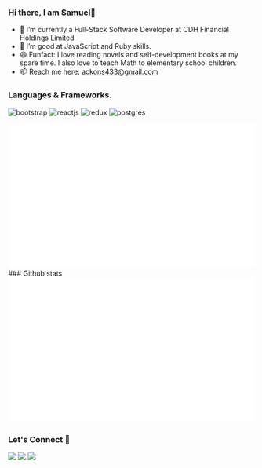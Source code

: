 ### Hi there, I am Samuel👋

- 🔭 I’m currently a Full-Stack Software Developer at CDH Financial Holdings Limited
- 🌱 I’m good at JavaScript and Ruby skills.
- 😄 Funfact: I love reading novels and self-development books at my spare time. I also love to teach Math to elementary school children.
- 📫 Reach me here: ackons433@gmail.com


### Languages & Frameworks.
<p>
    <img src="https://img.shields.io/badge/Bootstrap-563D7C?style=for-the-badge&logo=bootstrap&logoColor=white" alt="bootstrap" />
    <img src="https://img.shields.io/badge/React-20232A?style=for-the-badge&logo=react&logoColor=61DAFB" alt="reactjs" />
    <img src="https://img.shields.io/badge/Redux-593D88?style=for-the-badge&logo=redux&logoColor=white" alt="redux" />
    <img src="https://img.shields.io/badge/postgres-%23316192.svg?style=for-the-badge&logo=postgresql&logoColor=white" alt="postgres" />
    <img src="https://img.shields.io/badge/rails-%23CC0000.svg?style=for-the-badge&logo=ruby-on-rails&logoColor=white" alt=""rails />
    <img src="https://img.shields.io/badge/-jest-%23C21325?style=for-the-badge&logo=jest&logoColor=white" alt=""jest" />
                                                                                 
</p>
                                           <img src="https://raw.githubusercontent.com/AckonSamuel/-stats/b903599b0a1305b84a1cbf4b88683f76f6a27ce7/generated/languages.svg" alt="languages" />                                                                                                                  
<br>
### Github stats
                                                                                                                     <img src="https://raw.githubusercontent.com/AckonSamuel/-stats/b903599b0a1305b84a1cbf4b88683f76f6a27ce7/generated/overview.svg" alt="stat" />

                                                                                                                     
<h3 align="left">Let's Connect 🤝</h3>
<div align="left">
<a target="_blank"
href="https://www.linkedin.com/in/samuel-ackon-882717190/"><img
src="https://img.shields.io/badge/-LinkedIn-0077b5?style=for-the-badge&logo=LinkedIn&logoColor=white"></img></a> <a target="_blank"
href="mailto:ackons433@gmail.com"><img
src="https://img.shields.io/badge/-Gmail-D14836?style=for-the-badge&logo=Gmail&logoColor=white"></img></a> <a target="_blank"
href="https://twitter.com/dude_ackon"><img
src="https://img.shields.io/badge/-Twitter-1DA1F2?style=for-the-badge&logo=Twitter&logoColor=white"></img></a>
<div/>


<!--
**AckonSamuel/AckonSamuel** is a ✨ _special_ ✨ repository because its `README.md` (this file) appears on your GitHub profile.

Here are some ideas to get you started:

- 🔭 I’m currently working on ...
- 🌱 I’m currently learning ...
- 👯 I’m looking to collaborate on ...
- 🤔 I’m looking for help with ...
- 💬 Ask me about ...
- 📫 How to reach me: ...
- 😄 Pronouns: ...
- ⚡ Fun fact: ...
-->
